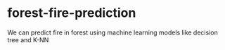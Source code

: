 # forest-fire-prediction
We can predict fire in forest using machine learning models like decision tree and K-NN
